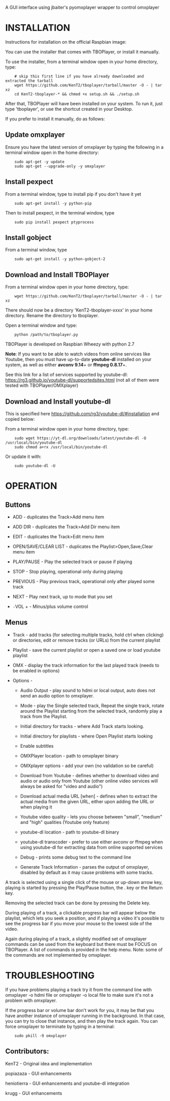 A GUI interface using jbaiter's pyomxplayer wrapper to control omxplayer

INSTALLATION
============

Instructions for installation on the official Raspbian image:

You can use the installer that comes with TBOPlayer, or install it manually.

To use the installer, from a terminal window open in your home directory, type:

        # skip this first line if you have already downloaded and extracted the tarball
        wget https://github.com/KenT2/tboplayer/tarball/master -O - | tar xz
        cd KenT2-tboplayer-* && chmod +x setup.sh && ./setup.sh
	
After that, TBOPlayer will have been installed on your system. To run it, just type 'tboplayer', or use the shortcut created in your Desktop.

If you prefer to install it manually, do as follows:
	
Update omxplayer
---------------

Ensure you have the latest version of omxplayer by typing the following in a terminal window open in the home directory:

        sudo apt-get -y update
        sudo apt-get --upgrade-only -y omxplayer

Install pexpect
-----------------------------

From a terminal window, type to install pip if you don't have it yet

        sudo apt-get install -y python-pip
	
Then to install pexpect, in the terminal window, type 

        sudo pip install pexpect ptyprocess

Install gobject
-----------------------------

From a terminal window, type 

        sudo apt-get install -y python-gobject-2

Download and Install TBOPlayer
------------------------------

From a terminal window open in your home directory, type:

        wget https://github.com/KenT2/tboplayer/tarball/master -O - | tar xz

There should now be a directory 'KenT2-tboplayer-xxxx' in your home directory. Rename the directory to tboplayer.

Open a terminal window and type:

        python /path/to/tboplayer.py

TBOPlayer is developed on Raspbian Wheezy with python 2.7

**Note**: If you want to be able to watch videos from online services like Youtube, then you must have up-to-date **youtube-dl** installed on your system, as well as either **avconv 9.14**+ or **ffmpeg 0.8.17**+.

See this link for a list of services supported by youtube-dl: https://rg3.github.io/youtube-dl/supportedsites.html (not all of them were tested with TBOPlayer/OMXplayer)

Download and Install youtube-dl
-----------------------------

This is specified here https://github.com/rg3/youtube-dl/#installation and copied below:

From a terminal window open in your home directory, type:

        sudo wget https://yt-dl.org/downloads/latest/youtube-dl -O /usr/local/bin/youtube-dl
        sudo chmod a+rx /usr/local/bin/youtube-dl
	
Or update it with:

        sudo youtube-dl -U
	
OPERATION
=========

Buttons
-------

* ADD - duplicates the Track>Add menu item

* ADD DIR - duplicates the Track>Add Dir menu item

* EDIT - duplicates the Track>Edit menu item

* OPEN/SAVE/CLEAR LIST - duplicates the Playlist>Open,Save,Clear menu item

* PLAY/PAUSE - Play the selected track or pause if playing

* STOP - Stop playing, operational only during playing

* PREVIOUS - Play previous track, operational only after played some track

* NEXT - Play next track, up to mode that you set

* `-`VOL + - Minus/plus volume control

Menus
-----
* Track - add tracks (for selecting multiple tracks, hold ctrl when clicking) or directories, edit or remove tracks (or URLs) from the current playlist
 
* Playlist - save the current playlist or open a saved one or load youtube playlist
 
* OMX - display the track information for the last played track (needs to be enabled in options)
 
* Options -

    * Audio Output - play sound to hdmi or local output, auto does not send an audio option to omxplayer.
	
    * Mode - play the Single selected track, Repeat the single track, rotate around the Playlist starting from the selected track, randomly play a track from the Playlist.
	
    * Initial directory for tracks - where Add Track starts looking.
	
    * Initial directory for playlists - where Open Playlist starts looking
	
    * Enable subtitles

    * OMXPlayer location - path to omxplayer binary

    * OMXplayer options - add your own (no validation so be careful)
    
    * Download from Youtube - defines whether to download video and audio or audio only from Youtube (other online video services will always be asked for "video and audio")
     
    * Download actual media URL [when] - defines when to extract the actual media from the given URL, either upon adding the URL or when playing it
    
    * Youtube video quality - lets you choose between "small", "medium" and "high" qualities (Youtube only feature)
    
    * youtube-dl location - path to youtube-dl binary
    
    * youtube-dl transcoder - prefer to use either avconv or ffmpeg when using youtube-dl for extracting data from online supported services
	
    * Debug - prints some debug text to the command line
	
    * Generate Track Information - parses the output of omxplayer, disabled by default as it may cause problems with some tracks.


A track is selected using a single click of the mouse or up-down arrow key, playing is started by pressing the Play/Pause button, the . key or the Return key.

Removing the selected track can be done by pressing the Delete key.

During playing of a track, a clickable progress bar will appear below the playlist, which lets you seek a position, and if playing a video it's possible to see the progress bar if you move your mouse to the lowest side of the video.

Again during playing of a track, a slightly modified set of omxplayer commands can be used from the keyboard but there must be FOCUS on TBOPlayer. A list of commands is provided in the help menu. Note: some of the commands are not implemented by omxplayer. 

TROUBLESHOOTING
=========

If you have problems playing a track try it from the command line with omxplayer -o hdmi file or omxplayer -o local file to make sure it's not a problem with omxplayer.

If the progress bar or volume bar don't work for you, it may be that you have another instance of omxplayer running in the background. In that case, you can try to close that instance, and then play the track again. You can force omxplayer to terminate by typing in a terminal:

        sudo pkill -9 omxplayer

Contributors:
-------------

KenT2 - Original idea and implementation

popiazaza - GUI enhancements

heniotierra - GUI enhancements and youtube-dl integration

krugg - GUI enhancements
